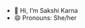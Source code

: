 - 👋 Hi, I’m Sakshi Karna
- 😄 Pronouns: She/her
<!---
sakshi07581/sakshi07581 is a ✨ special ✨ repository because its `README.md` (this file) appears on your GitHub profile.
You can click the Preview link to take a look at your changes.
--->
